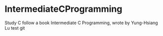 # IntermediateCProgramming
Study C follow a book Intermediate C Programming, wrote by Yung-Hsiang Lu
test git
